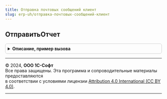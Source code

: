 ```yaml
---
title: Отправка почтовых сообщений клиент
slug: erp-uh/отправка-почтовых-сообщений-клиент
---
```



## ОтправитьОтчет
<details style="margin: 1em 0; padding: 0.5em; border: 1px solid #ccc; border-radius: 6px;">

<summary style="font-weight: bold; cursor: pointer;">Описание, пример вызова</summary>

```bsl

// Отправляет по электронной почте результат выполнения отчета.
//
// Параметры:
//  Отчет - ФормаКлиентскогоПриложения - форма отправляемого отчета.
//  ДополнительныеПараметры - Структура - дополнительные параметры для формирования письма:
//   * Вложения - Соответствие - описание дополнительных вложений для передачи по почте:
//     ** Ключ - Строка - адрес двоичных данных во временном хранилище.
//     ** Значение - Строка - имя файла.
//
Процедура ОтправитьОтчет(Отчет, ДополнительныеПараметры = Неопределено) Экспорт
```

Пример вызова
```bsl
ОтправкаПочтовыхСообщенийКлиент.ОтправитьОтчет(Отчет, ДополнительныеПараметры);
```
</details>

---

© 2024, **ООО 1С-Софт**  
Все права защищены. Эта программа и сопроводительные материалы предоставляются  
в соответствии с условиями лицензии [Attribution 4.0 International (CC BY 4.0)](https://creativecommons.org/licenses/by/4.0/legalcode).

---
